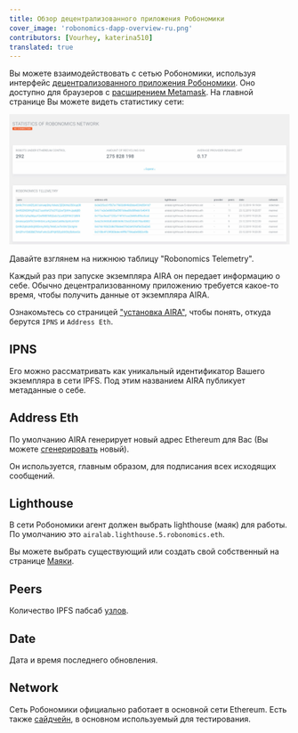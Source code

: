 ```yaml
---
title: Обзор децентрализованного приложения Робономики
cover_image: 'robonomics-dapp-overview-ru.png' 
contributors: [Vourhey, katerina510]
translated: true
---
```


Вы можете взаимодействовать с сетью Робономики, используя интерфейс [децентрализованного приложения Робономики](https://dapp.robonomics.network/#/). Оно доступно для браузеров с [расширением Metamask](https://metamask.io). На главной странице Вы можете видеть статистику сети:

![Главная страница децентрализованного приложения Робономики](../images/robonomics_dapp_first_page.jpg "Главная страница децентрализованного приложения Робономики")

Давайте взглянем на нижнюю таблицу "Robonomics Telemetry".

Каждый раз при запуске экземпляра AIRA он передает информацию о себе. Обычно децентрализованному приложению требуется какое-то время, чтобы получить данные от экземпляра AIRA.

Ознакомьтесь со страницей ["установка AIRA"](/docs/ru/aira-installation), чтобы понять, откуда берутся `IPNS` и `Address Eth`.

## IPNS

Его можно рассматривать как уникальный идентификатор Вашего экземпляра в сети IPFS. Под этим названием AIRA публикует метаданные о себе.

## Address Eth

По умолчанию AIRA генерирует новый адрес Ethereum для Вас (Вы можете [сгенерировать](/docs/ru/aira-faq#how-to-change-ethereum-address-of-aira) новый).

Он используется, главным образом, для подписания всех исходящих сообщений.

## Lighthouse

В сети Робономики агент должен выбрать lighthouse (маяк) для работы. По умолчанию это `airalab.lighthouse.5.robonomics.eth`.

Вы можете выбрать существующий или создать свой собственный на странице [Маяки](https://dapp.robonomics.network/#/lighthouse).

## Peers

Количество IPFS пабсаб [узлов](/docs/ru/aira-faq#how-to-check-the-quantity-of-ipfs-peers).

## Date

Дата и время последнего обновления.

## Network

Сеть Робономики официально работает в основной сети Ethereum.
Есть также [сайдчейн](https://github.com/airalab/airalab-sidechain), в основном используемый для тестирования.


